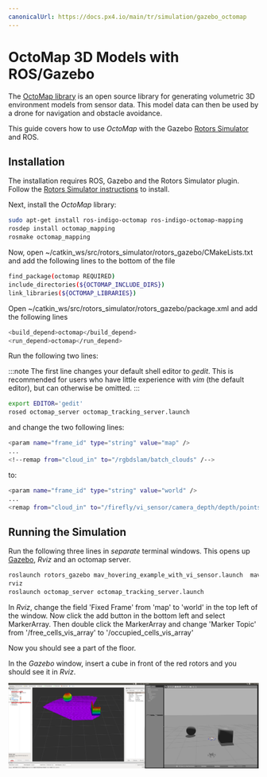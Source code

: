 ```yaml
---
canonicalUrl: https://docs.px4.io/main/tr/simulation/gazebo_octomap
---
```


# OctoMap 3D Models with ROS/Gazebo

The [OctoMap library](http://octomap.github.io/) is an open source library for generating volumetric 3D environment models from sensor data. This model data can then be used by a drone for navigation and obstacle avoidance.

This guide covers how to use *OctoMap* with the Gazebo [Rotors Simulator](https://github.com/ethz-asl/rotors_simulator/wiki/RotorS-Simulator) and ROS.

## Installation

The installation requires ROS, Gazebo and the Rotors Simulator plugin. Follow the [Rotors Simulator instructions](https://github.com/ethz-asl/rotors_simulator) to install.

Next, install the *OctoMap* library:
```sh
sudo apt-get install ros-indigo-octomap ros-indigo-octomap-mapping
rosdep install octomap_mapping
rosmake octomap_mapping
```

Now, open ~/catkin_ws/src/rotors_simulator/rotors_gazebo/CMakeLists.txt and add the following lines to the bottom of the file
```sh
find_package(octomap REQUIRED)
include_directories(${OCTOMAP_INCLUDE_DIRS})
link_libraries(${OCTOMAP_LIBRARIES})
```

Open ~/catkin_ws/src/rotors_simulator/rotors_gazebo/package.xml and add the following lines
```sh
<build_depend>octomap</build_depend>
<run_depend>octomap</run_depend>
```

Run the following two lines:

:::note
The first line changes your default shell editor to *gedit*. This is recommended for users who have little experience with *vim* (the default editor), but can otherwise be omitted.
:::

```sh
export EDITOR='gedit'
rosed octomap_server octomap_tracking_server.launch
```
and change the two following lines:

```sh
<param name="frame_id" type="string" value="map" />
...
<!--remap from="cloud_in" to="/rgbdslam/batch_clouds" /-->
```

to:
```sh
<param name="frame_id" type="string" value="world" />
...
<remap from="cloud_in" to="/firefly/vi_sensor/camera_depth/depth/points" />
```


## Running the Simulation

Run the following three lines in *separate* terminal windows. This opens up [Gazebo](../simulation/gazebo.md), *Rviz* and an octomap server.

```sh
roslaunch rotors_gazebo mav_hovering_example_with_vi_sensor.launch  mav_name:=firefly
rviz
roslaunch octomap_server octomap_tracking_server.launch
```

In *Rviz*, change the field 'Fixed Frame' from 'map' to 'world' in the top left of the window. Now click the add button in the bottom left and select MarkerArray. Then double click the MarkerArray and change 'Marker Topic' from '/free_cells_vis_array' to '/occupied_cells_vis_array'

Now you should see a part of the floor.

In the *Gazebo* window, insert a cube in front of the red rotors and you should see it in *Rviz*.

![OctoMap Example in Gazebo](../../assets/simulation/octomap.png)

